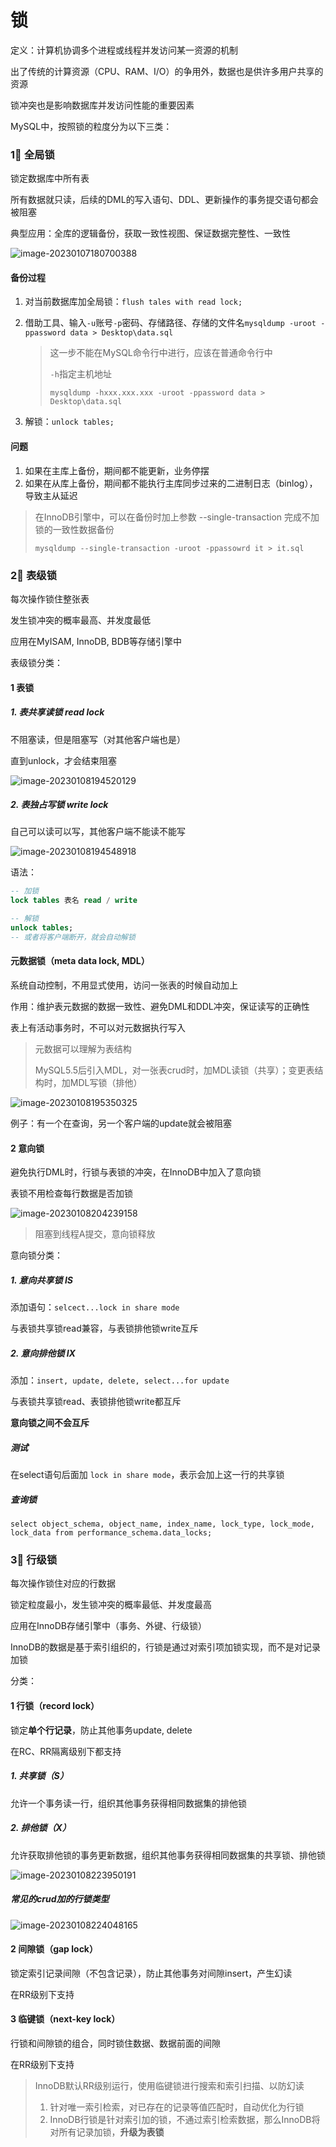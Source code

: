 # 锁

定义：计算机协调多个进程或线程并发访问某一资源的机制

出了传统的计算资源（CPU、RAM、I/O）的争用外，数据也是供许多用户共享的资源

锁冲突也是影响数据库并发访问性能的重要因素

MySQL中，按照锁的粒度分为以下三类：



### 1⃣️ 全局锁

锁定数据库中所有表

所有数据就只读，后续的DML的写入语句、DDL、更新操作的事务提交语句都会被阻塞

典型应用：全库的逻辑备份，获取一致性视图、保证数据完整性、一致性



![image-20230107180700388](https://xingqiu-tuchuang-1256524210.cos.ap-shanghai.myqcloud.com/3978/image-20230107180700388.png)

#### 备份过程

1. 对当前数据库加全局锁：`flush tales with read lock;`

2. 借助工具、输入`-u`账号`-p`密码、存储路径、存储的文件名`mysqldump -uroot -ppassword data > Desktop\data.sql`

   > 这一步不能在MySQL命令行中进行，应该在普通命令行中
   >
   > `-h`指定主机地址 
   >
   > `mysqldump -hxxx.xxx.xxx -uroot -ppassword data > Desktop\data.sql`

3. 解锁：`unlock tables;`



#### 问题

1. 如果在主库上备份，期间都不能更新，业务停摆
2. 如果在从库上备份，期间都不能执行主库同步过来的二进制日志（binlog），导致主从延迟

> 在InnoDB引擎中，可以在备份时加上参数 --single-transaction 完成不加锁的一致性数据备份
>
> `mysqldump --single-transaction -uroot -ppassowrd it > it.sql`





### 2⃣️ 表级锁

每次操作锁住整张表

发生锁冲突的概率最高、并发度最低

应用在MyISAM, InnoDB, BDB等存储引擎中



表级锁分类：

#### 1 表锁

##### 1. 表共享读锁 read lock

不阻塞读，但是阻塞写（对其他客户端也是）

直到unlock，才会结束阻塞

![image-20230108194520129](https://xingqiu-tuchuang-1256524210.cos.ap-shanghai.myqcloud.com/3978/image-20230108194520129.png)



##### 2. 表独占写锁 write lock

自己可以读可以写，其他客户端不能读不能写

![image-20230108194548918](https://xingqiu-tuchuang-1256524210.cos.ap-shanghai.myqcloud.com/3978/image-20230108194548918.png)





语法：

```sql
-- 加锁
lock tables 表名 read / write

-- 解锁
unlock tables;
-- 或者将客户端断开，就会自动解锁
```





#### 元数据锁（meta data lock, MDL）

系统自动控制，不用显式使用，访问一张表的时候自动加上

作用：维护表元数据的数据一致性、避免DML和DDL冲突，保证读写的正确性

表上有活动事务时，不可以对元数据执行写入

> 元数据可以理解为表结构
>
> MySQL5.5后引入MDL，对一张表crud时，加MDL读锁（共享）；变更表结构时，加MDL写锁（排他）

![image-20230108195350325](https://xingqiu-tuchuang-1256524210.cos.ap-shanghai.myqcloud.com/3978/image-20230108195350325.png)

例子：有一个在查询，另一个客户端的update就会被阻塞



#### 2 意向锁

避免执行DML时，行锁与表锁的冲突，在InnoDB中加入了意向锁

表锁不用检查每行数据是否加锁

![image-20230108204239158](https://xingqiu-tuchuang-1256524210.cos.ap-shanghai.myqcloud.com/3978/image-20230108204239158.png)

> 阻塞到线程A提交，意向锁释放



意向锁分类：

##### 1. 意向共享锁 IS

添加语句：`selcect...lock in share mode`

与表锁共享锁read兼容，与表锁排他锁write互斥

##### 2. 意向排他锁 IX

添加：`insert, update, delete, select...for update`

与表锁共享锁read、表锁排他锁write都互斥



**意向锁之间不会互斥**



##### 测试

在select语句后面加 `lock in share mode`，表示会加上这一行的共享锁

##### 查询锁

`select object_schema, object_name, index_name, lock_type, lock_mode, lock_data from performance_schema.data_locks;`





### 3⃣️ 行级锁

每次操作锁住对应的行数据

锁定粒度最小，发生锁冲突的概率最低、并发度最高

应用在InnoDB存储引擎中（事务、外键、行级锁）



InnoDB的数据是基于索引组织的，行锁是通过对索引项加锁实现，而不是对记录加锁

分类：



#### 1 行锁（record lock）

锁定**单个行记录**，防止其他事务update, delete

在RC、RR隔离级别下都支持

##### 1. 共享锁（S）

允许一个事务读一行，组织其他事务获得相同数据集的排他锁

##### 2. 排他锁（X）

允许获取排他锁的事务更新数据，组织其他事务获得相同数据集的共享锁、排他锁



![image-20230108223950191](https://xingqiu-tuchuang-1256524210.cos.ap-shanghai.myqcloud.com/3978/image-20230108223950191.png)





##### 常见的crud加的行锁类型

![image-20230108224048165](https://xingqiu-tuchuang-1256524210.cos.ap-shanghai.myqcloud.com/3978/image-20230108224048165.png)





#### 2 间隙锁（gap lock）

锁定索引记录间隙（不包含记录），防止其他事务对间隙insert，产生幻读

在RR级别下支持



#### 3 临键锁（next-key lock）

行锁和间隙锁的组合，同时锁住数据、数据前面的间隙

在RR级别下支持

> InnoDB默认RR级别运行，使用临键锁进行搜索和索引扫描、以防幻读
>
> 1. 针对唯一索引检索，对已存在的记录等值匹配时，自动优化为行锁
> 2. InnoDB行锁是针对索引加的锁，不通过索引检索数据，那么InnoDB将对所有记录加锁，**升级为表锁**
